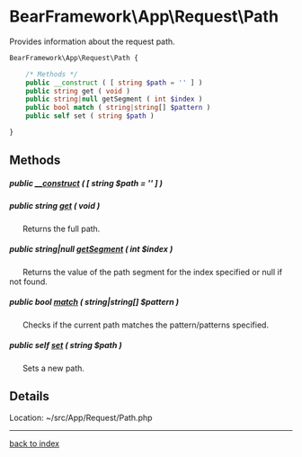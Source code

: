 # BearFramework\App\Request\Path

Provides information about the request path.

```php
BearFramework\App\Request\Path {

	/* Methods */
	public __construct ( [ string $path = '' ] )
	public string get ( void )
	public string|null getSegment ( int $index )
	public bool match ( string|string[] $pattern )
	public self set ( string $path )

}
```

## Methods

##### public [__construct](bearframework.app.request.path.__construct.method.md) ( [ string $path = '' ] )

##### public string [get](bearframework.app.request.path.get.method.md) ( void )

&nbsp;&nbsp;&nbsp;&nbsp;&nbsp;&nbsp;Returns the full path.

##### public string|null [getSegment](bearframework.app.request.path.getsegment.method.md) ( int $index )

&nbsp;&nbsp;&nbsp;&nbsp;&nbsp;&nbsp;Returns the value of the path segment for the index specified or null if not found.

##### public bool [match](bearframework.app.request.path.match.method.md) ( string|string[] $pattern )

&nbsp;&nbsp;&nbsp;&nbsp;&nbsp;&nbsp;Checks if the current path matches the pattern/patterns specified.

##### public self [set](bearframework.app.request.path.set.method.md) ( string $path )

&nbsp;&nbsp;&nbsp;&nbsp;&nbsp;&nbsp;Sets a new path.

## Details

Location: ~/src/App/Request/Path.php

---

[back to index](index.md)

